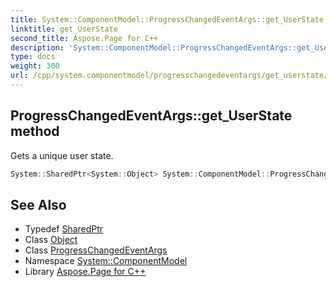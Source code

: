 ```yaml
---
title: System::ComponentModel::ProgressChangedEventArgs::get_UserState method
linktitle: get_UserState
second_title: Aspose.Page for C++
description: 'System::ComponentModel::ProgressChangedEventArgs::get_UserState method. Gets a unique user state in C++.'
type: docs
weight: 300
url: /cpp/system.componentmodel/progresschangedeventargs/get_userstate/
---
```

## ProgressChangedEventArgs::get_UserState method


Gets a unique user state.

```cpp
System::SharedPtr<System::Object> System::ComponentModel::ProgressChangedEventArgs::get_UserState() const
```

## See Also

* Typedef [SharedPtr](../../../system/sharedptr/)
* Class [Object](../../../system/object/)
* Class [ProgressChangedEventArgs](../)
* Namespace [System::ComponentModel](../../)
* Library [Aspose.Page for C++](../../../)
